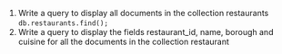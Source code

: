 1. Write a query to display all documents in the collection restaurants\
`db.restaurants.find();`
2. Write a query to display the fields restaurant_id, name, borough and cuisine for all the documents in the collection restaurant
